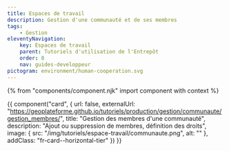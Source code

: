 ```yaml
---
title: Espaces de travail
description: Gestion d'une communauté et de ses membres
tags:
    - Gestion
eleventyNavigation:
    key: Espaces de travail
    parent: Tutoriels d'utilisation de l'Entrepôt
    order: 8
    nav: guides-developpeur
pictogram: environment/human-cooperation.svg
---
```


{% from "components/component.njk" import component with context %}

<div class="fr-grid-row--gutters fr-mb-1w">

<div class="fr-col fr-col-md-12">

{{ component("card", {
    url: false,
    externalUrl: "https://geoplateforme.github.io/tutoriels/production/gestion/communaute/gestion_membres/",
    title: "Gestion des membres d'une communauté",
    description: "Ajout ou suppression de membres, définition des droits",
    image: {
        src: "/img/tutoriels/espace-travail/communaute.png",
        alt: ""
    },
    addClass: "fr-card--horizontal-tier"
}) }}

</div>

</div>

